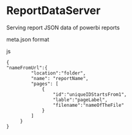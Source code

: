 # ReportDataServer
Serving report JSON data of powerbi reports


meta.json format

js
```
{
"nameFromUrl":{
         "location":"folder",
         "name": "reportName",
         "pages": [
             {
                 "id":"uniqueIDStartsFrom1",
                 "lable":"pageLabel",
                 "filename":"nameOfTheFile"
             }
         ]
     }
}
```